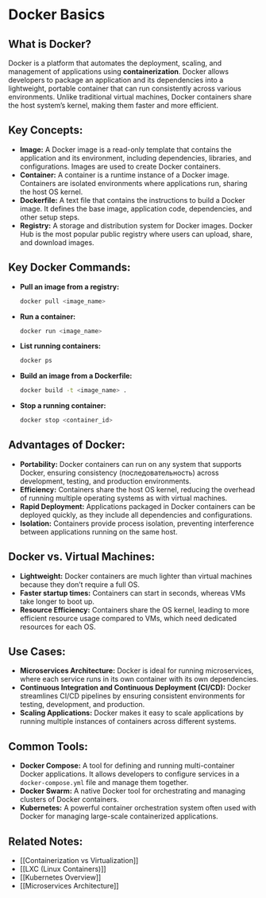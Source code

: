 # Docker Basics

## What is Docker?
Docker is a platform that automates the deployment, scaling, and management of applications using **containerization**. Docker allows developers to package an application and its dependencies into a lightweight, portable container that can run consistently across various environments. Unlike traditional virtual machines, Docker containers share the host system’s kernel, making them faster and more efficient.

## Key Concepts:
- **Image:** A Docker image is a read-only template that contains the application and its environment, including dependencies, libraries, and configurations. Images are used to create Docker containers.
- **Container:** A container is a runtime instance of a Docker image. Containers are isolated environments where applications run, sharing the host OS kernel.
- **Dockerfile:** A text file that contains the instructions to build a Docker image. It defines the base image, application code, dependencies, and other setup steps.
- **Registry:** A storage and distribution system for Docker images. Docker Hub is the most popular public registry where users can upload, share, and download images.

## Key Docker Commands:
- **Pull an image from a registry:**
    ```bash
    docker pull <image_name>
    ```
- **Run a container:**
    ```bash
    docker run <image_name>
    ```
- **List running containers:**
    ```bash
    docker ps
    ```
- **Build an image from a Dockerfile:**
    ```bash
    docker build -t <image_name> .
    ```
- **Stop a running container:**
    ```bash
    docker stop <container_id>
    ```

## Advantages of Docker:
- **Portability:** Docker containers can run on any system that supports Docker, ensuring consistency (последовательность) across development, testing, and production environments.
- **Efficiency:** Containers share the host OS kernel, reducing the overhead of running multiple operating systems as with virtual machines.
- **Rapid Deployment:** Applications packaged in Docker containers can be deployed quickly, as they include all dependencies and configurations.
- **Isolation:** Containers provide process isolation, preventing interference between applications running on the same host.

## Docker vs. Virtual Machines:
- **Lightweight:** Docker containers are much lighter than virtual machines because they don’t require a full OS.
- **Faster startup times:** Containers can start in seconds, whereas VMs take longer to boot up.
- **Resource Efficiency:** Containers share the OS kernel, leading to more efficient resource usage compared to VMs, which need dedicated resources for each OS.

## Use Cases:
- **Microservices Architecture:** Docker is ideal for running microservices, where each service runs in its own container with its own dependencies.
- **Continuous Integration and Continuous Deployment (CI/CD):** Docker streamlines CI/CD pipelines by ensuring consistent environments for testing, development, and production.
- **Scaling Applications:** Docker makes it easy to scale applications by running multiple instances of containers across different systems.

## Common Tools:
- **Docker Compose:** A tool for defining and running multi-container Docker applications. It allows developers to configure services in a `docker-compose.yml` file and manage them together.
- **Docker Swarm:** A native Docker tool for orchestrating and managing clusters of Docker containers.
- **Kubernetes:** A powerful container orchestration system often used with Docker for managing large-scale containerized applications.

## Related Notes:
- [[Containerization vs Virtualization]]
- [[LXC (Linux Containers)]]
- [[Kubernetes Overview]]
- [[Microservices Architecture]]
